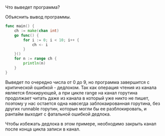 Что выведет программа?

Объяснить вывод программы.

```go
func main() {
    ch := make(chan int)
    go func() {
        for i := 0; i < 10; i++ {
            ch <- i
        }
    }()
    for n := range ch {
        println(n)
    }
}
```

Выведет по очередно числа от 0 до 9, но программа завершится с критической ошибкой - дедлоком.
Так как операция чтения из канала является блокирующей, а при цикле range на канал горутина продолжает читать даже из канала в который уже никто не пишет, поэтому у нас остается одна навсегда заблокаированная горутина, без других runnable горутин, которые могли бы ее разблокировать, и рантайм выходит с фатальной ошибкой дедлока.

Чтобы избежать дедлока в этом примере, необходимо закрыть канал после конца цикла записи в канал.